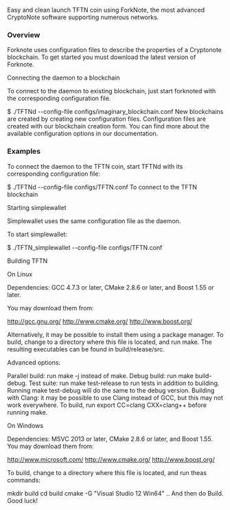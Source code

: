 Easy and clean launch TFTN coin using ForkNote, the most advanced CryptoNote software supporting numerous networks.

### Overview

Forknote uses configuration files to describe the properties of a Cryptonote blockchain. To get started you must download the latest version of Forknote.

Connecting the daemon to a blockchain

To connect to the daemon to existing blockchain, just start forknoted with the corresponding configuration file.

$ ./TFTNd --config-file configs/imaginary_blockchain.conf New blockchains are created by creating new configuration files. Configuration files are created with our blockchain creation form. You can find more about the available configuration options in our documentation.

### Examples

To connect the daemon to the TFTN coin, start TFTNd with its corresponding configuration file:

$ ./TFTNd --config-file configs/TFTN.conf To connect to the TFTN blockchain

Starting simplewallet

Simplewallet uses the same configuration file as the daemon.

To start simplewallet:

$ ./TFTN_simplewallet --config-file configs/TFTN.conf 

Building TFTN

On Linux

Dependencies: GCC 4.7.3 or later, CMake 2.8.6 or later, and Boost 1.55 or later.

You may download them from:

http://gcc.gnu.org/
http://www.cmake.org/
http://www.boost.org/

Alternatively, it may be possible to install them using a package manager.
To build, change to a directory where this file is located, and run make. The resulting executables can be found in build/release/src.

Advanced options:

Parallel build: run make -j<number of threads> instead of make.
Debug build: run make build-debug.
Test suite: run make test-release to run tests in addition to building. Running make test-debug will do the same to the debug version.
Building with Clang: it may be possible to use Clang instead of GCC, but this may not work everywhere. To build, run export CC=clang CXX=clang++ before running make.

On Windows

Dependencies: MSVC 2013 or later, CMake 2.8.6 or later, and Boost 1.55. You may download them from:

http://www.microsoft.com/
http://www.cmake.org/
http://www.boost.org/

To build, change to a directory where this file is located, and run theas commands:

mkdir build
cd build
cmake -G "Visual Studio 12 Win64" ..
And then do Build. Good luck!
